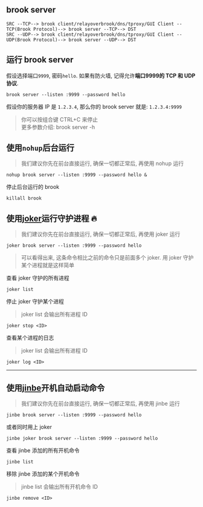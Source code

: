 ## brook server

```
SRC --TCP--> brook client/relayoverbrook/dns/tproxy/GUI Client --TCP(Brook Protocol)--> brook server --TCP--> DST
SRC --UDP--> brook client/relayoverbrook/dns/tproxy/GUI Client --UDP(Brook Protocol)--> brook server --UDP--> DST
```

## 运行 brook server

假设选择端口`9999`, 密码`hello`. 如果有防火墙, 记得允许**端口9999的 TCP 和 UDP 协议**.

```
brook server --listen :9999 --password hello
```

假设你的服务器 IP 是 `1.2.3.4`, 那么你的 brook server 就是: `1.2.3.4:9999`

> 你可以按组合键 CTRL+C 来停止<br/>
> 更多参数介绍: brook server -h

## 使用`nohup`后台运行

> 我们建议你先在前台直接运行, 确保一切都正常后, 再使用 nohup 运行

```
nohup brook server --listen :9999 --password hello &
```

停止后台运行的 brook

```
killall brook
```

## 使用[joker](https://github.com/txthinking/joker)运行守护进程 🔥

> 我们建议你先在前台直接运行, 确保一切都正常后, 再使用 joker 运行

```
joker brook server --listen :9999 --password hello
```

> 可以看得出来, 这条命令相比之前的命令只是前面多个 joker. 用 joker 守护某个进程就是这样简单

查看 joker 守护的所有进程

```
joker list
```

停止 joker 守护某个进程

> joker list 会输出所有进程 ID

```
joker stop <ID>
```

查看某个进程的日志

> joker list 会输出所有进程 ID

```
joker log <ID>
```

---

## 使用[jinbe](https://github.com/txthinking/jinbe)开机自动启动命令

> 我们建议你先在前台直接运行, 确保一切都正常后, 再使用 jinbe 运行

```
jinbe brook server --listen :9999 --password hello
```

或者同时用上 joker

```
jinbe joker brook server --listen :9999 --password hello
```

查看 jinbe 添加的所有开机命令

```
jinbe list
```

移除 jinbe 添加的某个开机命令

> jinbe list 会输出所有开机命令 ID

```
jinbe remove <ID>
```

